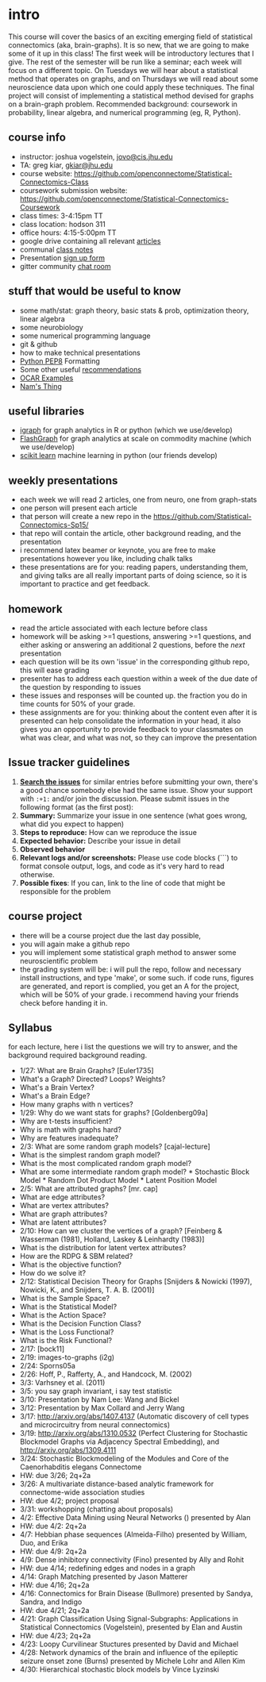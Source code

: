 # intro

This course will cover the basics of an exciting emerging field of statistical connectomics (aka, brain-graphs). It is so new, that we are going to make some of it up in this class! The first week will be introductory lectures that I give. The rest of the semester will be run like a seminar; each week will focus on a different topic. On Tuesdays we will hear about a statistical method that operates on graphs, and on Thursdays we will read about some neuroscience data upon which one could apply these techniques. The final project will consist of implementing a statistical method devised for graphs on a brain-graph problem. Recommended background: coursework in probability, linear algebra, and numerical programming (eg, R, Python). 

## course info

 * instructor: joshua vogelstein, jovo@cis.jhu.edu
 * TA: greg kiar, gkiar@jhu.edu
 * course website: https://github.com/openconnectome/Statistical-Connectomics-Class
 * coursework submission website: https://github.com/openconnectome/Statistical-Connectomics-Coursework
 * class times: 3-4:15pm TT
 * class location: hodson 311
 * office hours: 4:15-5:00pm TT
 * google drive containing all relevant [articles](https://drive.google.com/folderview?id=0By_9m7n8XhYKN0o4cHZNbHNWbTg&usp=sharing)
 * communal [class notes](https://docs.google.com/document/d/1YhhtP_KWaol2EsYQ7iX2oK0huT1Qi7erJ2zsX49AjC4/edit?usp=sharing)
 * Presentation [sign up form](https://drive.google.com/open?id=1F6u0Zzt11AStUJ0U3QwYg3UFNXQHcBZnC7l17dJVHCs&authuser=0)
 * gitter community [chat room](https://gitter.im/Statistical-Connectomics-Sp15/intro)

## stuff that would be useful to know

  * some math/stat: graph theory, basic stats & prob, optimization theory, linear algebra
  * some neurobiology
  * some numerical programming language
  * git & github
  * how to make technical presentations
  * [Python PEP8](https://www.python.org/dev/peps/pep-0008/) Formatting 
  * Some other useful [recommendations](http://w.ocp.me/style:project)
  * [OCAR Examples](https://drive.google.com/open?id=0B_dAuemRqBb9fjRNc2VudTN1VVoxRkVGSjAxbU10SXp2OXZPX1V1VnQxamdaZXRYcm9tUFU&authuser=0)
  * [Nam's Thing](https://drive.google.com/open?id=0B_dAuemRqBb9YUZWcVlfQ1lWdzg&authuser=0)

## useful libraries

  * [igraph](http://igraph.org/) for graph analytics in R or python (which we use/develop)
  * [FlashGraph](https://github.com/icoming/FlashGraph) for graph analytics at scale on commodity machine (which we use/develop)
  * [scikit learn](http://scikit-learn.org/stable/) machine learning in python (our friends develop)

## weekly presentations

  * each week we will read 2 articles, one from neuro, one from graph-stats
  * one person will present each article
  * that person will create a new repo in the https://github.com/Statistical-Connectomics-Sp15/
  * that repo will contain the article, other background reading, and the presentation
  * i recommend latex beamer or keynote, you are free to make presentations however you like, including chalk talks
  * these presentations are for you: reading papers, understanding them, and giving talks are all really important parts of doing science, so it is important to practice and get feedback.

## homework

 * read the article associated with each lecture before class
 * homework will be asking >=1 questions, answering >=1 questions, and either asking or answering an additional 2 questions,  before the *next* presentation
 * each question will be its own 'issue' in the corresponding github repo, this will ease grading
 * presenter has to address each question within a week of the due date of the question by responding to issues
 * these issues and responses will be counted up.  the fraction you do in time counts for 50% of your grade.
 * these assignments are for you: thinking about the content even after it is presented can help consolidate the information in your head, it also gives you an opportunity to provide feedback to your classmates on what was clear, and what was not, so they can improve the presentation
 

## Issue tracker guidelines

1. **[Search the issues](https://github.com/openconnectome/Statistical-Connectomics-Class/issues)** for similar entries before submitting your own, there's a good chance somebody else had the same issue. Show your support with `:+1:` and/or join the discussion. Please submit issues in the following format (as the first post):
1. **Summary:** Summarize your issue in one sentence (what goes wrong, what did you expect to happen)
1. **Steps to reproduce:** How can we reproduce the issue
1. **Expected behavior:** Describe your issue in detail
1. **Observed behavior**
1. **Relevant logs and/or screenshots:** Please use code blocks (\`\`\`) to format console output, logs, and code as it's very hard to read otherwise.
1. **Possible fixes**: If you can, link to the line of code that might be responsible for the problem


## course project
  
  * there will be a course project due the last day possible,
  * you will again make a github repo
  * you will implement some statistical graph method to answer some neuroscientific problem
  * the grading system will be: i will pull the repo, follow and necessary install instructions, and type 'make', or some such.  if code runs, figures are generated, and report is complied, you get an A for the project, which will be 50% of your grade. i recommend having your friends check before handing it in. 


## Syllabus 
for each lecture, here i list the questions we will try to answer, and the background required background reading.


  * 1/27: What are Brain Graphs? [Euler1735]
   * What's a Graph? Directed? Loops? Weights?
   * What's a Brain Vertex?
   * What's a Brain Edge?
   * How many graphs with n vertices?
  * 1/29: Why do we want stats for graphs? [Goldenberg09a]
   * Why are t-tests insufficient? 
   * Why is math with graphs hard? 
   * Why are features inadequate? 
  * 2/3: What are some random graph models? [cajal-lecture]
   *  What is the simplest random graph model? 
   *  What is the most complicated random graph model? 
   *  What are some intermediate random graph model? 
    * Stochastic Block Model
    * Random Dot Product Model
    * Latent Position Model
  * 2/5: What are attributed graphs? [mr. cap]
   * What are edge attributes? 
   * What are vertex attributes? 
   * What are graph attributes? 
   * What are latent attributes?
  * 2/10: How can we cluster the vertices of a graph? [Feinberg & Wasserman (1981), Holland, Laskey & Leinhardty (1983)]
   *  What is the distribution for latent vertex attributes?
   *  How are the RDPG & SBM related?
   *  What is the objective function?
   *  How do we solve it?
  * 2/12: Statistical Decision Theory for Graphs [Snijders & Nowicki (1997), Nowicki, K., and Snijders, T. A. B. (2001)]
   * What is the Sample Space?
   * What is the Statistical Model?
   * What is the Action Space?
   * What is the Decision Function Class?
   * What is the Loss Functional?
   * What is the Risk Functional?
  * 2/17: [bock11]
  * 2/19: images-to-graphs (i2g)
  * 2/24: Sporns05a
  * 2/26: Hoff, P., Rafferty, A., and Handcock, M. (2002)
  * 3/3: Varhsney et al. (2011)
  * 3/5: you say graph invariant, i say test statistic
  * 3/10: Presentation by Nam Lee: Wang and Bickel
  * 3/12: Presentation by Max Collard and Jerry Wang
  * 3/17: http://arxiv.org/abs/1407.4137 (Automatic discovery of cell types and microcircuitry from neural connectomics)
  * 3/19: http://arxiv.org/abs/1310.0532 (Perfect Clustering for Stochastic Blockmodel Graphs via Adjacency Spectral Embedding), and http://arxiv.org/abs/1309.4111 
  * 3/24: Stochastic Blockmodeling of the Modules and Core of the Caenorhabditis elegans Connectome
   * HW: due 3/26; 2q+2a
  * 3/26: A multivariate distance-based analytic framework for connectome-wide association studies
   * HW: due 4/2; project proposal
  * 3/31: workshopping (chatting about proposals)
  * 4/2: Effective Data Mining using Neural Networks () presented by Alan
   * HW: due 4/2: 2q+2a
  * 4/7:  Hebbian phase sequences (Almeida-Filho) presented by William, Duo, and Erika
   * HW: due 4/9: 2q+2a
  * 4/9:  Dense inhibitory connectivity (Fino) presented by Ally and Rohit
   * HW: due 4/14; redefining edges and nodes in a graph 
  * 4/14: Graph Matching presented by Jason Matterer
   * HW: due 4/16; 2q+2a 
  * 4/16: Connectomics for Brain Disease (Bullmore) presented by Sandya, Sandra, and Indigo
   * HW: due 4/21; 2q+2a
  * 4/21: Graph Classification Using Signal-Subgraphs: Applications in Statistical Connectomics (Vogelstein), presented by Elan and Austin
   * HW: due 4/23; 2q+2a
  * 4/23: Loopy Curvilinear Stuctures presented by David and Michael
  * 4/28: Network dynamics of the brain and influence of the epileptic seizure onset zone (Burns) presented by Michele Lohr and Allen Kim
  * 4/30: Hierarchical stochastic block models by Vince Lyzinski
  
  
